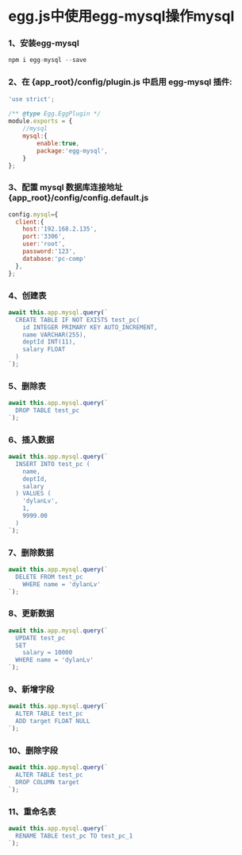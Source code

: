 # egg.js中使用egg-mysql操作mysql

### 1、安装egg-mysql

```js
npm i egg-mysql --save
```

### 2、在 {app_root}/config/plugin.js 中启用 egg-mysql 插件:

```js
'use strict';
 
/** @type Egg.EggPlugin */
module.exports = {
    //mysql
    mysql:{
        enable:true,
        package:'egg-mysql',
    }
};
```

### 3、配置 mysql 数据库连接地址 {app_root}/config/config.default.js

```js
config.mysql={
  client:{
    host:'192.168.2.135',
    port:'3306',
    user:'root',
    password:'123',
    database:'pc-comp'
  },
};
```



### 4、创建表

```js
await this.app.mysql.query(`
  CREATE TABLE IF NOT EXISTS test_pc(
    id INTEGER PRIMARY KEY AUTO_INCREMENT, 
    name VARCHAR(255),
    deptId INT(11),
    salary FLOAT
  )
`);
```



### 5、删除表

```js
await this.app.mysql.query(`
  DROP TABLE test_pc
`);
```



### 6、插入数据

```js
await this.app.mysql.query(`
  INSERT INTO test_pc (
    name,
    deptId,
    salary
  ) VALUES (
    'dylanLv',
    1,
    9999.00
  )
`);
```



### 7、删除数据

```js
await this.app.mysql.query(`
  DELETE FROM test_pc
    WHERE name = 'dylanLv'
`);
```



### 8、更新数据

```js
await this.app.mysql.query(`
  UPDATE test_pc
  SET
    salary = 10000
  WHERE name = 'dylanLv'
`);
```



### 9、新增字段

```js
await this.app.mysql.query(`
  ALTER TABLE test_pc
  ADD target FLOAT NULL
`);
```



### 10、删除字段

```js
await this.app.mysql.query(`
  ALTER TABLE test_pc
  DROP COLUMN target
`);
```



### 11、重命名表

```js
await this.app.mysql.query(`
  RENAME TABLE test_pc TO test_pc_1
`);
```







